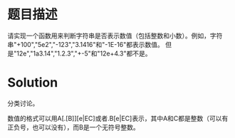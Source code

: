# 题目描述

请实现一个函数用来判断字符串是否表示数值（包括整数和小数）。例如，字符串"+100","5e2","-123","3.1416"和"-1E-16"都表示数值。 但是"12e","1a3.14","1.2.3","+-5"和"12e+4.3"都不是。

# Solution

分类讨论。

数值的格式可以用A[.[B]][e|EC]或者.B[e|EC]表示，其中A和C都是整数（可以有正负号，也可以没有），而B是一个无符号整数。
